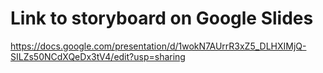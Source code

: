 # Link to storyboard on Google Slides
https://docs.google.com/presentation/d/1wokN7AUrrR3xZ5_DLHXIMjQ-SILZs50NCdXQeDx3tV4/edit?usp=sharing
